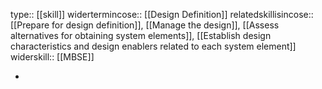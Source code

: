 type:: [[skill]]
widertermincose:: [[Design Definition]]
relatedskillisincose:: [[Prepare for design definition]], [[Manage the design]], [[Assess alternatives for obtaining system elements]], [[Establish design characteristics and design enablers related to each system element]]
widerskill:: [[MBSE]]

-